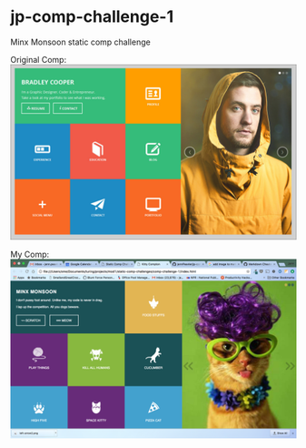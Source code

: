 # jp-comp-challenge-1
Minx Monsoon static comp challenge

Original Comp:
![original comp](https://github.com/jennPeavler/jp-comp-challenge-1/blob/master/static-comp-challenge-1.jpg)

My Comp:
![my comp](https://github.com/jennPeavler/jp-comp-challenge-1/blob/master/my-comp.png)
